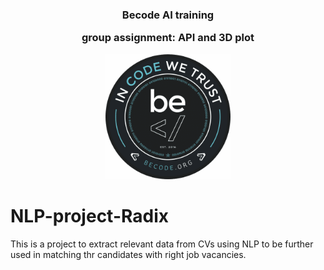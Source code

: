 <div align = "center">

<h3>Becode AI training

group assignment: API and 3D plot</h3>


<img width = "200" src = /Assets/BeCode_Logo.png>
</div>

# NLP-project-Radix
This is a project to extract relevant data from CVs using NLP to be further used in matching thr candidates with right job vacancies.
